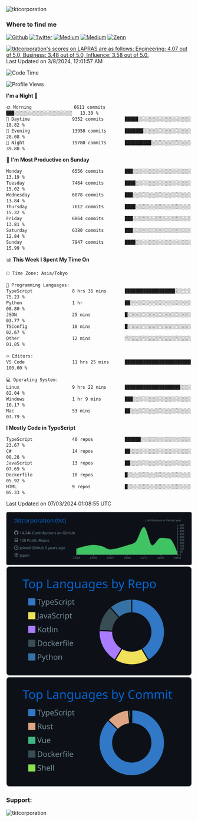 <p align="left"> <img src="https://komarev.com/ghpvc/?username=tktcorporation&label=Profile%20views&color=0e75b6&style=flat" alt="tktcorporation" /> </p>

<h3>Where to find me</h3>
<p>
<a href="https://github.com/tktcorporation" target="_blank"><img alt="Github" src="https://img.shields.io/badge/GitHub-%2312100E.svg?&style=for-the-badge&logo=Github&logoColor=white" /></a>
<a href="https://twitter.com/tktcorporation" target="_blank"><img alt="Twitter" src="https://img.shields.io/badge/twitter-%231DA1F2.svg?&style=for-the-badge&logo=twitter&logoColor=white" /></a>
<a href="https://www.linkedin.com/in/tktcorporation" target="_blank"><img alt="Medium" src="https://img.shields.io/badge/linkdin-0a66c2.svg?&style=for-the-badge&logo=linkedin&logoColor=white" /></a>
<a href="https://qiita.com/tktcorporation" target="_blank"><img alt="Medium" src="https://img.shields.io/badge/qiita-55C500.svg?&style=for-the-badge&logo=qiita&logoColor=white" /></a>
<a href="https://zenn.dev/tktcorporation" target="_blank"><img alt="Zenn" src="https://img.shields.io/badge/Zenn-3EA8FF.svg?&style=for-the-badge&logo=Zenn&logoColor=white" /></a>
</p>

<!--START_SECTION:lapras-card-->
<p ><a href="https://lapras.com/public/tktcorporation" target="_blank" rel="noopener noreferrer"><img alt="tktcorporation's scores on LAPRAS are as follows: Engineering: 4.07 out of 5.0, Business: 3.48 out of 5.0, Influence: 3.58 out of 5.0." src="https://lapras-card-generator.vercel.app/api/svg?e=4.07&b=3.48&i=3.58&b1=%23232323&b2=%236d6d6d&i1=%23212121&i2=%23818181&l=en" width="300" ></a>  
Last Updated on 3/8/2024, 12:01:57 AM</p>
<!--END_SECTION:lapras-card-->
  
<!--START_SECTION:waka-->
![Code Time](http://img.shields.io/badge/Code%20Time-1%2C420%20hrs%2032%20mins-blue)

![Profile Views](http://img.shields.io/badge/Profile%20Views-0-blue)

**I'm a Night 🦉** 

```text
🌞 Morning                6611 commits        ███░░░░░░░░░░░░░░░░░░░░░░   13.30 % 
🌆 Daytime                9352 commits        █████░░░░░░░░░░░░░░░░░░░░   18.82 % 
🌃 Evening                13958 commits       ███████░░░░░░░░░░░░░░░░░░   28.08 % 
🌙 Night                  19780 commits       ██████████░░░░░░░░░░░░░░░   39.80 % 
```
📅 **I'm Most Productive on Sunday** 

```text
Monday                   6556 commits        ███░░░░░░░░░░░░░░░░░░░░░░   13.19 % 
Tuesday                  7464 commits        ████░░░░░░░░░░░░░░░░░░░░░   15.02 % 
Wednesday                6878 commits        ███░░░░░░░░░░░░░░░░░░░░░░   13.84 % 
Thursday                 7612 commits        ████░░░░░░░░░░░░░░░░░░░░░   15.32 % 
Friday                   6864 commits        ███░░░░░░░░░░░░░░░░░░░░░░   13.81 % 
Saturday                 6380 commits        ███░░░░░░░░░░░░░░░░░░░░░░   12.84 % 
Sunday                   7947 commits        ████░░░░░░░░░░░░░░░░░░░░░   15.99 % 
```


📊 **This Week I Spent My Time On** 

```text
🕑︎ Time Zone: Asia/Tokyo

💬 Programming Languages: 
TypeScript               8 hrs 35 mins       ███████████████████░░░░░░   75.23 % 
Python                   1 hr                ██░░░░░░░░░░░░░░░░░░░░░░░   08.80 % 
JSON                     25 mins             █░░░░░░░░░░░░░░░░░░░░░░░░   03.77 % 
TSConfig                 18 mins             █░░░░░░░░░░░░░░░░░░░░░░░░   02.67 % 
Other                    12 mins             ░░░░░░░░░░░░░░░░░░░░░░░░░   01.85 % 

🔥 Editors: 
VS Code                  11 hrs 25 mins      █████████████████████████   100.00 % 

💻 Operating System: 
Linux                    9 hrs 22 mins       █████████████████████░░░░   82.04 % 
Windows                  1 hr 9 mins         ███░░░░░░░░░░░░░░░░░░░░░░   10.17 % 
Mac                      53 mins             ██░░░░░░░░░░░░░░░░░░░░░░░   07.79 % 
```

**I Mostly Code in TypeScript** 

```text
TypeScript               40 repos            ██████░░░░░░░░░░░░░░░░░░░   23.67 % 
C#                       14 repos            ██░░░░░░░░░░░░░░░░░░░░░░░   08.28 % 
JavaScript               13 repos            ██░░░░░░░░░░░░░░░░░░░░░░░   07.69 % 
Dockerfile               10 repos            █░░░░░░░░░░░░░░░░░░░░░░░░   05.92 % 
HTML                     9 repos             █░░░░░░░░░░░░░░░░░░░░░░░░   05.33 % 
```




 Last Updated on 07/03/2024 01:08:55 UTC
<!--END_SECTION:waka-->

[![](https://raw.githubusercontent.com/tktcorporation/tktcorporation/master/profile-summary-card-output/github_dark/0-profile-details.svg)](https://github.com/vn7n24fzkq/github-profile-summary-cards)
[![](https://raw.githubusercontent.com/tktcorporation/tktcorporation/master/profile-summary-card-output/github_dark/1-repos-per-language.svg)](https://github.com/vn7n24fzkq/github-profile-summary-cards) [![](https://raw.githubusercontent.com/tktcorporation/tktcorporation/master/profile-summary-card-output/github_dark/2-most-commit-language.svg)](https://github.com/vn7n24fzkq/github-profile-summary-cards)

<h3 align="left">Support:</h3>
<p><a href="https://www.buymeacoffee.com/tktcorporation"> <img align="left" src="https://cdn.buymeacoffee.com/buttons/v2/default-yellow.png" height="50" width="210" alt="tktcorporation" /></a></p><br><br>
